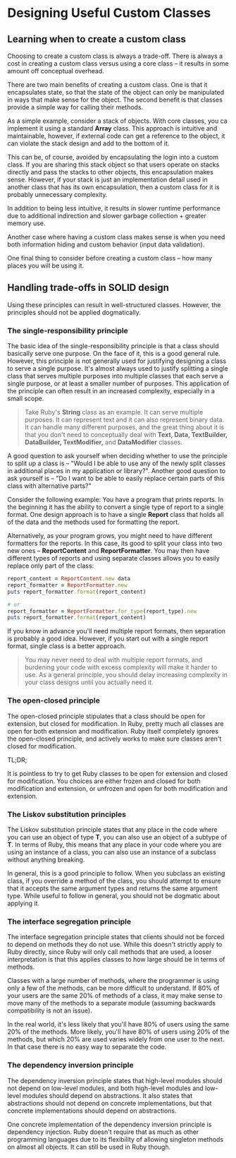# Designing Useful Custom Classes

## Learning when to create a custom class

Choosing to create a custom class is always a trade-off. There is always a cost in creating a custom class versus using
a core class – it results in some amount off conceptual overhead. 

There are two main benefits of creating a custom class. One is that it encapsulates state, so that the state of the
object can only be manipulated in ways that make sense for the object. The second benefit is that classes provide a
simple way for calling their methods.

As a simple example, consider a stack of objects. With core classes, you ca implement it using a standard **Array**
class. This approach is intuitive and maintainable, however, if external code can get a reference to the object, it can
violate the stack design and add to the bottom of it.

This can be, of course, avoided by encapsulating the login into a custom class. If you are sharing this stack object so
that users operate on stacks directly and pass the stacks to other objects, this encapsulation makes sense. However, if
your stack is just an implementation detail used in another class that has its own encapsulation, then a custom class
for it is probably unnecessary complexity.

In addition to being less intuitive, it results in slower runtime performance due to additional indirection and slower
garbage collection + greater memory use.

Another case where having a custom class makes sense is when you need both information hiding and custom behavior (input
data validation).

One final thing to consider before creating a custom class – how many places you will be using it.


## Handling trade-offs in SOLID design

Using these principles can result in well-structured classes. However, the principles should not be applied dogmatically.


### The single-responsibility principle

The basic idea of the single-responsibility principle is that a class should basically serve one purpose. On the face of
it, this is a good general rule. However, this principle is not generally used for justifying designing a class to serve
a single purpose. It's almost always used to justify splitting a single class that serves multiple purposes into multiple
classes that each serve a single purpose, or at least a smaller number of purposes. This application of the principle can
often result in an increased complexity, especially in a small scope.

> Take Ruby's **String** class as an example. It can serve multiple purposes. It can represent text and it can also
> represent binary data. It can handle many different purposes, and the great thing about it is that you don't need to
> conceptually deal with **Text, Data, TextBuilder, DataBuilder, TextModifier,** and **DataModifier** classes.

A good question to ask yourself when deciding whether to use the principle to split up a class is – "Would I be able to
use any of the newly split classes in additional places in my application or library?". 
Another good question to ask yourself is – "Do I want to be able to easily replace certain parts of this class with
alternative parts?"

Consider the following example:
You have a program that prints reports. In the beginning it has the ability to convert a single type of report to a
single format. One design approach is to have a single **Report** class that holds all of the data and the methods used
for formatting the report.

Alternatively, as your program grows, you might need to have different formatters for the reports. In this case, its
good to split your class into two new ones – **ReportContent** and **ReportFormatter**. You may then have different
types of reports and using separate classes allows you to easily replace only part of the class:

```ruby
report_content = ReportContent.new data
report_formatter = ReportFormatter.new
puts report_formatter.format(report_content)

# or
report_formatter = ReportFormatter.for_type(report_type).new
puts report_formatter.format(report_content)
```

If you know in advance you'll need multiple report formats, then separation is probably a good idea. However, if you
start out with a single report format, single class is a better approach.

> You may never need to deal with multiple report formats, and burdening your code with excess complexity will make it
> harder to use. As a general principle, you should delay increasing complexity in your class designs until you actually
> need it.


### The open-closed principle

The open-closed principle stipulates that a class should be open for extension, but closed for modification. In Ruby,
pretty much all classes are open for both extension and modification. Ruby itself completely ignores the open-closed
principle, and actively works to make sure classes aren't closed for modification.

TL;DR;

It is pointless to try to get Ruby classes to be open for extension and closed for modification. You choices are either
frozen and closed for both modification and extension, or unfrozen and open for both modification and extension.


### The Liskov substitution principles

The Liskov substitution principle states that any place in the code where you can use an object of type **T**, you can
also use an object of a subtype of **T**. In terms of Ruby, this means that any place in your code where you are using
an instance of a class, you can also use an instance of a subclass without anything breaking.

In general, this is a good principle to follow. When you subclass an existing class, if you override a method of the
class, you should attempt to ensure that it accepts the same argument types and returns the same argument type. While
useful to follow in general, you should not be dogmatic about applying it.


### The interface segregation principle

The interface segregation principle states that clients should not be forced to depend on methods they do not use. While
this doesn't strictly apply to Ruby directly, since Ruby will only call methods that are used, a looser interpretation
is that this applies classes to how large should be in terms of methods.

Classes with a large number of methods, where the programmer is using only a few of the methods, can be more difficult
to understand. If 80% of your users are the same 20% of methods of a class, it may make sense to move many of the methods
to a separate module (assuming backwards compatibility is not an issue).

In the real world, it's less likely that you'll have 80% of users using the same 20% of the methods. More likely, you'll
have 80% of users using 20% of the methods, but which 20% are used varies widely from one user to the next. In that case
there is no easy way to separate the code.


### The dependency inversion principle

The dependency inversion principle states that high-level modules should not depend on low-level modules, and both
high-level modules and low-level modules should depend on abstractions. It also states that abstractions should not
depend on concrete implementations, but that concrete implementations should depend on abstractions.

One concrete implementation of the dependency inversion principle is dependency injection. Ruby doesn't require that as
much as other programming languages due to its flexibility of allowing singleton methods on almost all objects. It can
still be used in Ruby though.
